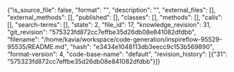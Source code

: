 {"is_source_file": false, "format": "", "description": "", "external_files": [], "external_methods": [], "published": [], "classes": [], "methods": [], "calls": [], "search-terms": [], "state": 2, "file_id": 17, "knowledge_revision": 31, "git_revision": "575323fd872cc7effbe35d26db08e841082dfdbb", "filename": "/home/kavia/workspace/code-generation/inspireflow-95529-95535/README.md", "hash": "e3434e1048113db3eecc9c153b569890", "format-version": 4, "code-base-name": "default", "revision_history": [{"31": "575323fd872cc7effbe35d26db08e841082dfdbb"}]}